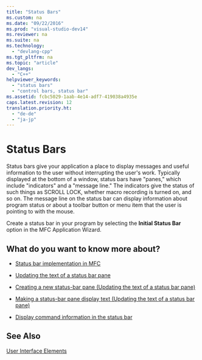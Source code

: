 ```yaml
---
title: "Status Bars"
ms.custom: na
ms.date: "09/22/2016"
ms.prod: "visual-studio-dev14"
ms.reviewer: na
ms.suite: na
ms.technology: 
  - "devlang-cpp"
ms.tgt_pltfrm: na
ms.topic: "article"
dev_langs: 
  - "C++"
helpviewer_keywords: 
  - "status bars"
  - "control bars, status bar"
ms.assetid: fcbc5029-1aab-4e14-adf7-419038a4935e
caps.latest.revision: 12
translation.priority.ht: 
  - "de-de"
  - "ja-jp"
---
```

# Status Bars
Status bars give your application a place to display messages and useful information to the user without interrupting the user's work. Typically displayed at the bottom of a window, status bars have "panes," which include "indicators" and a "message line." The indicators give the status of such things as SCROLL LOCK, whether macro recording is turned on, and so on. The message line on the status bar can display information about program status or about a toolbar button or menu item that the user is pointing to with the mouse.  
  
 Create a status bar in your program by selecting the **Initial Status Bar** option in the MFC Application Wizard.  
  
## What do you want to know more about?  
  
-   [Status bar implementation in MFC](../vs140/status-bar-implementation-in-mfc.md)  
  
-   [Updating the text of a status bar pane](../vs140/updating-the-text-of-a-status-bar-pane.md)  
  
-   [Creating a new status-bar pane (Updating the text of a status bar pane)](../vs140/updating-the-text-of-a-status-bar-pane.md)  
  
-   [Making a status-bar pane display text (Updating the text of a status bar pane)](../vs140/updating-the-text-of-a-status-bar-pane.md)  
  
-   [Display command information in the status bar](../vs140/how-to--display-command-information-in-the-status-bar.md)  
  
## See Also  
 [User Interface Elements](../vs140/user-interface-elements--mfc-.md)